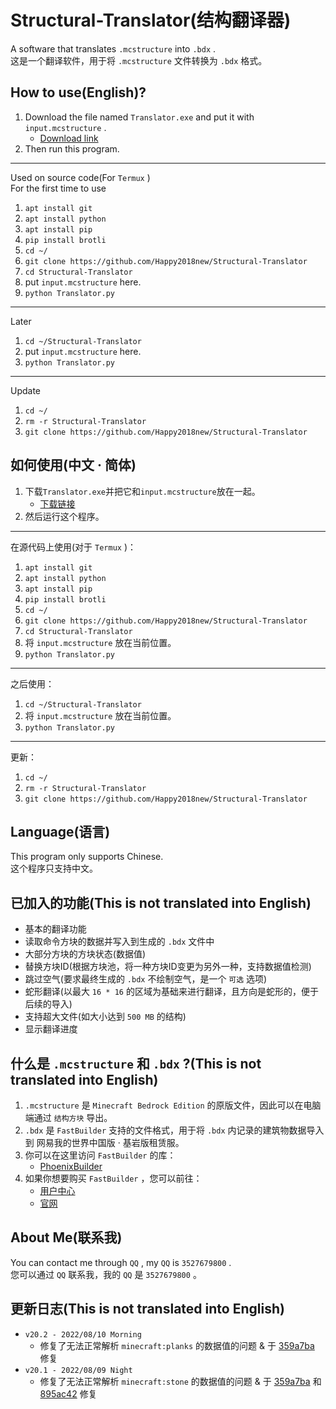 # Structural-Translator(结构翻译器)
A software that translates `.mcstructure` into `.bdx` .<br>
这是一个翻译软件，用于将 `.mcstructure` 文件转换为 `.bdx` 格式。

## How to use(English)?
1. Download the file named `Translator.exe` and put it with `input.mcstructure` .
   - [Download link](https://github.com/Happy2018new/Structural-Translator/raw/main/Translator.exe)
2. Then run this program.
***
Used on source code(For `Termux` )<br>
For the first time to use<br>
1. `apt install git`
2. `apt install python`
3. `apt install pip`
4. `pip install brotli`
5. `cd ~/`
6. `git clone https://github.com/Happy2018new/Structural-Translator`
7. `cd Structural-Translator`
8. put `input.mcstructure` here.
9. `python Translator.py`
***
Later<br>
1. `cd ~/Structural-Translator`
2. put `input.mcstructure` here.
3. `python Translator.py`
***
Update<br>
1. `cd ~/`
2. `rm -r Structural-Translator`
3. `git clone https://github.com/Happy2018new/Structural-Translator`
## 如何使用(中文 · 简体)
1. 下载`Translator.exe`并把它和`input.mcstructure`放在一起。
   - [下载链接](https://github.com/Happy2018new/Structural-Translator/raw/main/Translator.exe)
2. 然后运行这个程序。
***
在源代码上使用(对于 `Termux` )：<br>
1. `apt install git`
2. `apt install python`
3. `apt install pip`
4. `pip install brotli`
5. `cd ~/`
6. `git clone https://github.com/Happy2018new/Structural-Translator`
7. `cd Structural-Translator`
8. 将 `input.mcstructure` 放在当前位置。
9. `python Translator.py`
***
之后使用：<br>
1. `cd ~/Structural-Translator`
2. 将 `input.mcstructure` 放在当前位置。
3. `python Translator.py`
***
更新：<br>
1. `cd ~/`
2. `rm -r Structural-Translator`
3. `git clone https://github.com/Happy2018new/Structural-Translator`
## Language(语言)
This program only supports Chinese.<br>
这个程序只支持中文。
## 已加入的功能(This is not translated into English)
- 基本的翻译功能
- 读取命令方块的数据并写入到生成的 `.bdx` 文件中
- 大部分方块的方块状态(数据值)
- 替换方块ID(根据方块池，将一种方块ID变更为另外一种，支持数据值检测)
- 跳过空气(要求最终生成的 `.bdx` 不绘制空气，是一个 `可选` 选项)
- 蛇形翻译(以最大 `16 * 16` 的区域为基础来进行翻译，且方向是蛇形的，便于后续的导入)
- 支持超大文件(如大小达到 `500 MB` 的结构)
- 显示翻译进度
## 什么是 `.mcstructure` 和 `.bdx` ?(This is not translated into English)
1. `.mcstructure` 是 `Minecraft Bedrock Edition` 的原版文件，因此可以在电脑端通过 `结构方块` 导出。
2. `.bdx` 是 `FastBuilder` 支持的文件格式，用于将 `.bdx` 内记录的建筑物数据导入到 网易我的世界中国版 · 基岩版租赁服。
3. 你可以在这里访问 `FastBuilder` 的库：
   - [PhoenixBuilder](https://github.com/LNSSPsd/PhoenixBuilder/)
4. 如果你想要购买 `FastBuilder` ，您可以前往：
   - [用户中心](https://uc.fastbuilder.pro/)
   - [官网](https://fastbuilder.pro/)
## About Me(联系我)
You can contact me through `QQ` , my `QQ` is `3527679800` .<br>
您可以通过 `QQ` 联系我，我的 `QQ` 是 `3527679800` 。
## 更新日志(This is not translated into English)
- `v20.2 - 2022/08/10 Morning`
  - 修复了无法正常解析 `minecraft:planks` 的数据值的问题 & 于 [359a7ba](https://github.com/Happy2018new/Structural-Translator/commit/359a7bacc32c9c479fc88600f03f740e6c3d0e27) 修复
- `v20.1 - 2022/08/09 Night`
  - 修复了无法正常解析 `minecraft:stone` 的数据值的问题 & 于 [359a7ba](https://github.com/Happy2018new/Structural-Translator/commit/359a7bacc32c9c479fc88600f03f740e6c3d0e27) 和 [895ac42](https://github.com/Happy2018new/Structural-Translator/commit/895ac4285c2ee1415236905a2017d9ddc06e82f2) 修复
